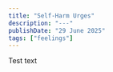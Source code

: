 ```yaml
---
title: "Self-Harm Urges"
description: "---"
publishDate: "29 June 2025"
tags: ["feelings"]
---
```


Test text
